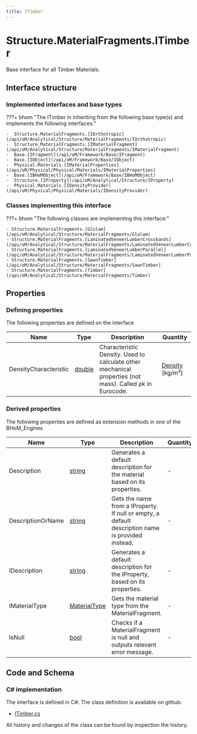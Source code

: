 ```yaml
---
title: ITimber
---
```


# Structure.MaterialFragments.ITimber

Base interface for all Timber Materials.

## Interface structure

### Implemented interfaces and base types

???+ bhom "The ITimber in inheriting from the following base type(s) and implements the following interfaces:"

    -  Structure.MaterialFragments.[IOrthotropic](/api/oM/Analytical/Structure/MaterialFragments/IOrthotropic)
    -  Structure.MaterialFragments.[IMaterialFragment](/api/oM/Analytical/Structure/MaterialFragments/IMaterialFragment)
    -  Base.[IFragment](/api/oM/Framework/Base/IFragment)
    -  Base.[IObject](/api/oM/Framework/Base/IObject)
    -  Physical.Materials.[IMaterialProperties](/api/oM/Physical/Physical/Materials/IMaterialProperties)
    -  Base.[IBHoMObject](/api/oM/Framework/Base/IBHoMObject)
    -  Structure.[IProperty](/api/oM/Analytical/Structure/IProperty)
    -  Physical.Materials.[IDensityProvider](/api/oM/Physical/Physical/Materials/IDensityProvider)


### Classes implementing this interface

???+ bhom "The following classes are implementing this interface:"

    - Structure.MaterialFragments.[Glulam](/api/oM/Analytical/Structure/MaterialFragments/Glulam)
    - Structure.MaterialFragments.[LaminatedVeneerLumberCrossbands](/api/oM/Analytical/Structure/MaterialFragments/LaminatedVeneerLumberCrossbands)
    - Structure.MaterialFragments.[LaminatedVeneerLumberParallel](/api/oM/Analytical/Structure/MaterialFragments/LaminatedVeneerLumberParallel)
    - Structure.MaterialFragments.[SawnTimber](/api/oM/Analytical/Structure/MaterialFragments/SawnTimber)
    - Structure.MaterialFragments.[Timber](/api/oM/Analytical/Structure/MaterialFragments/Timber)


## Properties



### Defining properties

The following properties are defined on the interface

| Name             | Type             | Description      | Quantity         |
|------------------|------------------|------------------|------------------|
| DensityCharacteristic | [double](https://learn.microsoft.com/en-us/dotnet/api/System.Double?view=netstandard-2.0) | Characteristic Density. Used to calculate other mechanical properties (not mass). Called ρk in Eurocode. | [Density](/api/oM/Dimensional/Quantities/Attributes/Density) [kg/m³] |


### Derived properties

The following properties are defined as extension methods in one of the BHoM_Engines

| Name             | Type             | Description      | Quantity         | Engine           |
|------------------|------------------|------------------|------------------|------------------|
| Description | [string](https://learn.microsoft.com/en-us/dotnet/api/System.String?view=netstandard-2.0) | Generates a default description for the material based on its properties. | - | Structure_Engine |
| DescriptionOrName | [string](https://learn.microsoft.com/en-us/dotnet/api/System.String?view=netstandard-2.0) | Gets the name from a IProperty. If null or empty, a default description name is provided instead. | - | Structure_Engine |
| IDescription | [string](https://learn.microsoft.com/en-us/dotnet/api/System.String?view=netstandard-2.0) | Generates a default description for the IProperty, based on its properties. | - | Structure_Engine |
| IMaterialType | [MaterialType](/api/oM/Analytical/Structure/MaterialFragments/MaterialType) | Gets the material type from the MaterialFragment. | - | Structure_Engine |
| IsNull | [bool](https://learn.microsoft.com/en-us/dotnet/api/System.Boolean?view=netstandard-2.0) | Checks if a MaterialFragment is null and outputs relevant error message. | - | Structure_Engine |


## Code and Schema

### C# implementation

The interface is defined in C#. The class definition is available on github:

- [ITimber.cs](https://github.com/BHoM/BHoM/blob/develop/Structure_oM/MaterialFragments\ITimber.cs)

All history and changes of the class can be found by inspection the history.
